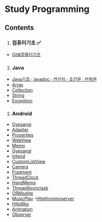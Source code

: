 # Study Programming
## Contents

1. ### 컴퓨터기초 ✅
- [Git&컴퓨터기초](https://github.com/guozhe0517/Computer/tree/master)
2. ### Java
- [Java기초 · javadoc · 연산자 · 조건문 · 반복문](https://github.com/guozhe0517/StudyProgramming/blob/master/Java/Java기초%20·%20javadoc%20·%20연산자%20·%20조건문%20·%20반복문)
- [Array](https://github.com/guozhe0517/StudyProgramming/blob/master/Java/array/ArrayMain)
- [Collection](https://github.com/guozhe0517/StudyProgramming/blob/master/Java/collection/CollectionMain)
- [String](https://github.com/guozhe0517/StudyProgramming/blob/master/Java/string/StringMain) 
- [Exception](https://github.com/guozhe0517/StudyProgramming/blob/master/Java/Exception)
2. ### Android
- [Gyesangi](https://github.com/guozhe0517/gyesangi)
- [Adapter](https://github.com/guozhe0517/AdapterBasic)
- [Properties](https://github.com/guozhe0517/Properties/blob/master/app/src/main/java/com/guozhe/android/property/MainActivity.java)
- [WebView](https://github.com/guozhe0517/WebView)
- [Memo](https://github.com/guozhe0517/Memo)
- [Gyesangi](https://github.com/guozhe0517/gyesangi/blob/master/app/src/main/java/com/guozhe/android/gyesangi/MainActivity.java)
- [Intend](https://github.com/guozhe0517/Intent)
- [CustomListView](https://github.com/guozhe0517/CustomListView)
- [Camera](https://github.com/guozhe0517/Camera)
- [Fragment](https://github.com/guozhe0517/Fragment/tree/master)
- [ThreadClock](https://github.com/guozhe0517/ThreadClock)
- [HandMemo](https://github.com/guozhe0517/HandMemo/tree/master)
- [ThreadAsynctask](https://github.com/guozhe0517/ThreadAsyncTask/tree/master)
- [ORMsqlite](https://github.com/guozhe0517/SqliteORM/tree/master)
- [MusicPlay](https://github.com/guozhe0517/MusicPlayer/tree/master)
-[Httpfrommyserver](https://github.com/guozhe0517/HttpFromMyServer/tree/master)
- [HttpBbs](https://github.com/guozhe0517/HttpBbs/tree/master)
- [Animation](https://github.com/guozhe0517/Animation/tree/master)
- [Observer](https://github.com/guozhe0517/RxAndroidBasic01/tree/master)
